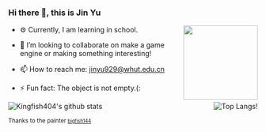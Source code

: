 ### Hi there 👋, this is Jin Yu

<img align="right" width="150px"  src="https://i.loli.net/2021/07/31/zlbHupS9nQ7a3fJ.jpg" >

- ⚙️ Currently, I am learning in school.

- 👯 I’m looking to collaborate on make a game engine or making something interesting!  

- 📫 How to reach me: [jinyu929@whut.edu.cn](jinyu929@whut.edu.cn)

- ⚡ Fun fact: The object is not empty.(:

![Kingfish404's github stats](https://github-readme-stats.vercel.app/api?username=kingfish404&hide=issues&hide_rank=true)
<img align='right' src="https://github-readme-stats.vercel.app/api/top-langs/?username=kingfish404&layout=compact&custom_title=Most-Used-Langs-In-Github" alt="Top Langs!">

 <small >Thanks to the painter <a href="https://github.com/bigfish144"><small>bigfish144</small></a></small>
